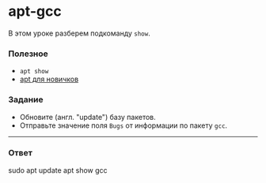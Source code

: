 # apt-gcc

В этом уроке разберем подкоманду `show`.

### Полезное

- `apt show`
- [apt для новичков](https://itsfoss.com/apt-get-linux-guide/)

### Задание

- Обновите (англ. "update") базу пакетов.
- Отправьте значение поля `Bugs` от информации по пакету `gcc`.

---

### Ответ
sudo apt update
apt show gcc
